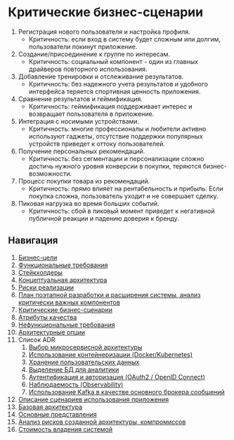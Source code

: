 # Критические бизнес-сценарии

1. Регистрация нового пользователя и настройка профиля.
   * Критичность: если вход в систему будет сложным или долгим, пользователи покинут приложение.
2. Создание/присоединение к группе по интересам.
   * Критичность: социальный компонент - один из главных драйверов повторного использования.
3. Добавление тренировки и отслеживание результатов.
   * Критичность: без надежного учета результатов и удобного интерфейса теряется спортивная ценность приложения.
4. Сравнение результатов и геймификация.
   * Критичность: геймификация поддерживает интерес и возвращает пользователя в приложение.
5. Интеграция с носимыми устройствами.
   * Критичность: многие профессионалы и любители активно используют гаджеты, отсутствие поддержки популярных устройств приведет к оттоку пользователей.
6. Получение персональных рекомендаций.
   * Критичность: без сегментации и персонализации сложно достичь нужного уровня конверсии в покупки, теряются бизнес-возможности.
7. Процесс покупки товара из рекомендаций.
   * Критичность: прямо влияет на рентабельность и прибыль. Если покупка сложна, пользователь уходит и не совершает сделку.
8. Пиковая нагрузка во время больших событий.
   * Критичность: сбой в пиковый момент приведет к негативной публичной реакции и падению доверия к бренду.

## Навигация

1. [Бизнес-цели](https://github.com/f0rw4rd-dev/sb-final-project/blob/main/business_objectives.md)
2. [Функциональные требования](https://github.com/f0rw4rd-dev/sb-final-project/blob/main/functional_requirements.md)
3. [Стейкхолдеры](https://github.com/f0rw4rd-dev/sb-final-project/blob/main/stakeholders.md)
4. [Концептуальная архитектура](https://github.com/f0rw4rd-dev/sb-final-project/blob/main/concept_architecture.md)
5. [Риски реализации](https://github.com/f0rw4rd-dev/sb-final-project/blob/main/implementation_risks.md)
6. [План поэтапной разработки и расширения системы, анализ критически важных компонентов](https://github.com/f0rw4rd-dev/sb-final-project/blob/main/development_plan.md)
7. [Критические бизнес-сценарии](https://github.com/f0rw4rd-dev/sb-final-project/blob/main/critical_business_scenarios.md)
8. [Атрибуты качества](https://github.com/f0rw4rd-dev/sb-final-project/blob/main/quality_attributes.md)
9. [Нефункциональные требования](https://github.com/f0rw4rd-dev/sb-final-project/blob/main/nonfunctional_requirements.md)
10. [Архитектурные опции](https://github.com/f0rw4rd-dev/sb-final-project/blob/main/architectural_options.md)
11. Список ADR
    1. [Выбор микросервисной архитектуры](https://github.com/f0rw4rd-dev/sb-final-project/blob/main/adr_01.md)
    2. [Использование контейнеризации (Docker/Kubernetes)](https://github.com/f0rw4rd-dev/sb-final-project/blob/main/adr_02.md)
    3. [Хранение пользовательских данных](https://github.com/f0rw4rd-dev/sb-final-project/blob/main/adr_03.md)
    4. [Выделение БД для аналитики](https://github.com/f0rw4rd-dev/sb-final-project/blob/main/adr_04.md)
    5. [Аутентификация и авторизация (OAuth2 / OpenID Connect)](https://github.com/f0rw4rd-dev/sb-final-project/blob/main/adr_05.md)
    6. [Наблюдаемость (Observability)](https://github.com/f0rw4rd-dev/sb-final-project/blob/main/adr_06.md)
    7. [Использование Kafka в качестве основного брокера сообщений](https://github.com/f0rw4rd-dev/sb-final-project/blob/main/adr_07.md)
12. [Описание сценариев использования приложения](https://github.com/f0rw4rd-dev/sb-final-project/blob/main/use_cases.md)
13. [Базовая архитектура](https://github.com/f0rw4rd-dev/sb-final-project/blob/main/basic_architecture.md)
14. [Основные представления](https://github.com/f0rw4rd-dev/sb-final-project/blob/main/views.md)
15. [Анализ рисков созданной архитектуры, компромиссов](https://github.com/f0rw4rd-dev/sb-final-project/blob/main/architecture_risks.md)
16. [Стоимость владения системой](https://github.com/f0rw4rd-dev/sb-final-project/blob/main/costs.md)